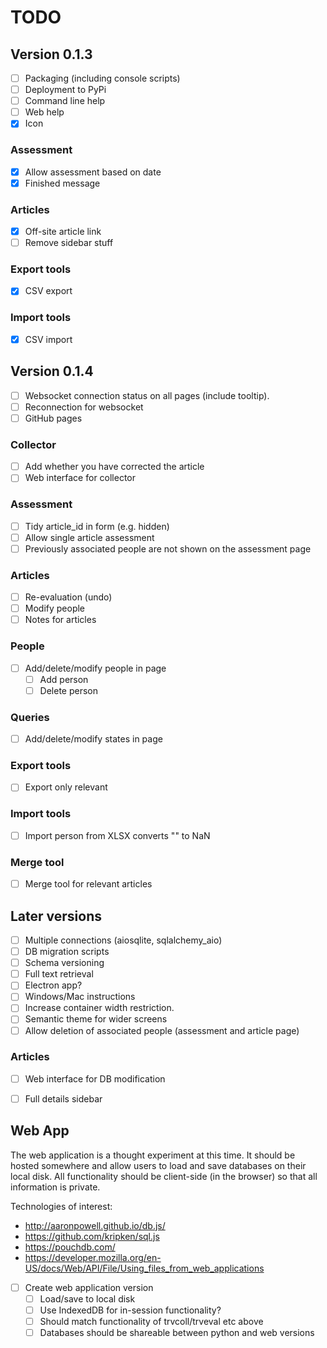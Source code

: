 # TODO

## Version 0.1.3

- [ ] Packaging (including console scripts)
- [ ] Deployment to PyPi
- [ ] Command line help
- [ ] Web help
- [x] Icon

### Assessment

- [x] Allow assessment based on date
- [x] Finished message

### Articles

- [x] Off-site article link
- [ ] Remove sidebar stuff

### Export tools

- [x] CSV export

### Import tools

- [x] CSV import



## Version 0.1.4

- [ ] Websocket connection status on all pages (include tooltip).
- [ ] Reconnection for websocket
- [ ] GitHub pages

### Collector

- [ ] Add whether you have corrected the article
- [ ] Web interface for collector

### Assessment

- [ ] Tidy article_id in form (e.g. hidden)
- [ ] Allow single article assessment
- [ ] Previously associated people are not shown on the assessment page

### Articles

- [ ] Re-evaluation (undo)
- [ ] Modify people
- [ ] Notes for articles

### People

- [ ] Add/delete/modify people in page
  - [ ] Add person
  - [ ] Delete person

### Queries

- [ ] Add/delete/modify states in page

### Export tools

- [ ] Export only relevant

### Import tools

- [ ] Import person from XLSX converts "" to NaN

### Merge tool

- [ ] Merge tool for relevant articles




## Later versions

- [ ] Multiple connections (aiosqlite, sqlalchemy_aio)
- [ ] DB migration scripts
- [ ] Schema versioning
- [ ] Full text retrieval
- [ ] Electron app?
- [ ] Windows/Mac instructions
- [ ] Increase container width restriction.
- [ ] Semantic theme for wider screens
- [ ] Allow deletion of associated people (assessment and article page)

### Articles

- [ ] Web interface for DB modification
- [ ] Full details sidebar


## Web App

The web application is a thought experiment at this time. It should be hosted
somewhere and allow users to load and save databases on their local disk. All
functionality should be client-side (in the browser) so that all information is
private.

Technologies of interest:

- http://aaronpowell.github.io/db.js/
- https://github.com/kripken/sql.js
- https://pouchdb.com/
- https://developer.mozilla.org/en-US/docs/Web/API/File/Using_files_from_web_applications

- [ ] Create web application version
  - [ ] Load/save to local disk
  - [ ] Use IndexedDB for in-session functionality?
  - [ ] Should match functionality of trvcoll/trveval etc above
  - [ ] Databases should be shareable between python and web versions
